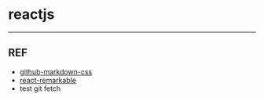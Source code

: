 # reactjs
---
## REF
- [github-markdown-css](https://github.com/sindresorhus/github-markdown-css)
- [react-remarkable](https://github.com/acdlite/react-remarkable)
- test git fetch